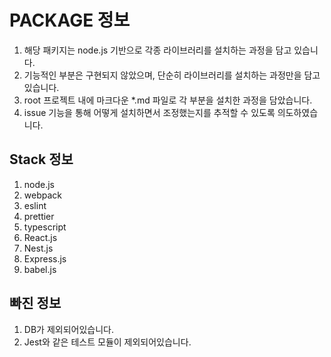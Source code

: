 # PACKAGE 정보

1. 해당 패키지는 node.js 기반으로 각종 라이브러리를 설치하는 과정을 담고 있습니다.
2. 기능적인 부분은 구현되지 않았으며, 단순히 라이브러리를 설치하는 과정만을 담고 있습니다.
3. root 프로젝트 내에 마크다운 *.md 파일로 각 부분을 설치한 과정을 담았습니다.
4. issue 기능을 통해 어떻게 설치하면서 조정했는지를 추적할 수 있도록 의도하였습니다.

## Stack 정보

1. node.js
2. webpack
3. eslint
4. prettier
5. typescript
6. React.js
7. Nest.js
8. Express.js
9. babel.js

## 빠진 정보
1. DB가 제외되어있습니다.
2. Jest와 같은 테스트 모듈이 제외되어있습니다.
